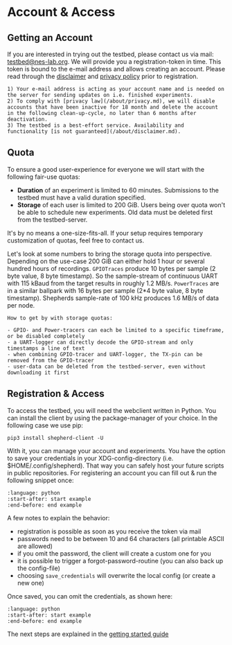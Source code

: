 # Account & Access

## Getting an Account

If you are interested in trying out the testbed, please contact us via mail: <testbed@nes-lab.org>.
We will provide you a registration-token in time.
This token is bound to the e-mail address and allows creating an account.
Please read through the [disclaimer](/about/disclaimer.md) and [privacy policy](/about/privacy.md) prior to registration.

```{note}
1) Your e-mail address is acting as your account name and is needed on the server for sending updates on i.e. finished experiments.
2) To comply with [privacy law](/about/privacy.md), we will disable accounts that have been inactive for 18 month and delete the account in the following clean-up-cycle, no later than 6 months after deactivation.
3) The testbed is a best-effort service. Availability and functionality [is not guaranteed](/about/disclaimer.md).
```

## Quota

To ensure a good user-experience for everyone we will start with the following fair-use quotas:

- **Duration** of an experiment is limited to 60 minutes. Submissions to the testbed must have a valid duration specified.
- **Storage** of each user is limited to 200 GiB. Users being over quota won't be able to schedule new experiments. Old data must be deleted first from the testbed-server.

It's by no means a one-size-fits-all.
If your setup requires temporary customization of quotas, feel free to contact us.

Let's look at some numbers to bring the storage quota into perspective.
Depending on the use-case 200 GiB can either hold 1 hour or several hundred hours of recordings.
`GPIOTraces` produce 10 bytes per sample (2 byte value, 8 byte timestamp).
So the sample-stream of continuous UART with 115 kBaud from the target results in roughly 1.2 MB/s.
`PowerTraces` are in a similar ballpark with 16 bytes per sample (2*4 byte value, 8 byte timestamp).
Shepherds sample-rate of 100 kHz produces 1.6 MB/s of data per node.

```{tip}
How to get by with storage quotas:

- GPIO- and Power-tracers can each be limited to a specific timeframe, or be disabled completely
- a UART-logger can directly decode the GPIO-stream and only timestamps a line of text
- when combining GPIO-tracer and UART-logger, the TX-pin can be removed from the GPIO-tracer
- user-data can be deleted from the testbed-server, even without downloading it first
```

## Registration & Access

To access the testbed, you will need the webclient written in Python.
You can install the client by using the package-manager of your choice.
In the following case we use pip:

```Shell
pip3 install shepherd-client -U
```

With it, you can manage your account and experiments.
You have the option to save your credentials in your XDG-config-directory (i.e. $HOME/.config/shepherd).
That way you can safely host your future scripts in public repositories.
For registering an account you can fill out & run the following snippet once:

```{literalinclude} access_registration.py
:language: python
:start-after: start example
:end-before: end example
```

A few notes to explain the behavior:

- registration is possible as soon as you receive the token via mail
- passwords need to be between 10 and 64 characters (all printable ASCII are allowed)
- if you omit the password, the client will create a custom one for you
- it is possible to trigger a forgot-password-routine (you can also back up the config-file)
- choosing `save_credentials` will overwrite the local config (or create a new one)

Once saved, you can omit the credentials, as shown here:

```{literalinclude} access_user.py
:language: python
:start-after: start example
:end-before: end example
```

The next steps are explained in the [getting started guide](/content/getting_started.md)
